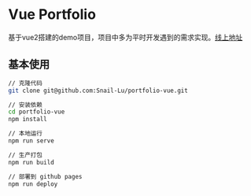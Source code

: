 # Vue Portfolio
基于vue2搭建的demo项目，项目中多为平时开发遇到的需求实现。[线上地址](https://snail-lu.github.io/portfolio-vue/)

## 基本使用

```bash
// 克隆代码
git clone git@github.com:Snail-Lu/portfolio-vue.git

// 安装依赖
cd portfolio-vue
npm install

// 本地运行
npm run serve

// 生产打包
npm run build

// 部署到 github pages
npm run deploy
```

